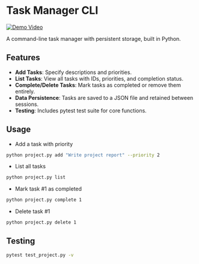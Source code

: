 # Task Manager CLI

[![Demo Video](https://img.shields.io/badge/View-Demo_Video-blue)](https://youtu.be/BOtKb6gUl-s)


A command-line task manager with persistent storage, built in Python.

## Features

- **Add Tasks**: Specify descriptions and priorities.
- **List Tasks**: View all tasks with IDs, priorities, and completion status.
- **Complete/Delete Tasks**: Mark tasks as completed or remove them entirely.
- **Data Persistence**: Tasks are saved to a JSON file and retained between sessions.
- **Testing**: Includes pytest test suite for core functions.

## Usage

* Add a task with priority
```bash
python project.py add "Write project report" --priority 2
```
* List all tasks
```bash
python project.py list
```
* Mark task #1 as completed
```bash
python project.py complete 1
```
* Delete task #1
```bash
python project.py delete 1
```

## Testing
```bash
pytest test_project.py -v
```
